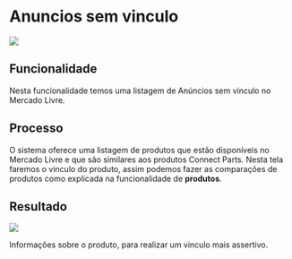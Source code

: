 # Anuncios sem vinculo

![](http://developers.connectparts.com.br/imagens/anunciosSemVinculo01.png)

## Funcionalidade

Nesta funcionalidade temos uma listagem de Anúncios sem vínculo no Mercado Livre.

## Processo

O sistema oferece uma listagem de produtos que estão disponíveis no Mercado Livre e que são similares aos produtos Connect Parts. Nesta tela faremos o vinculo do produto, assim podemos fazer as comparações de produtos como explicada na funcionalidade de **produtos**.

## Resultado

![](http://developers.connectparts.com.br/imagens/anunciosSemVinculo02.png)

Informações sobre o produto, para realizar um vinculo mais assertivo.

